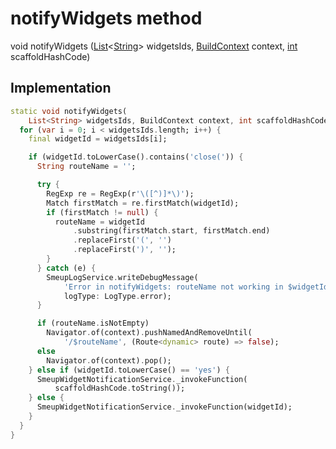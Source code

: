 


# notifyWidgets method








void notifyWidgets
([List](https://api.flutter.dev/flutter/dart-core/List-class.html)&lt;[String](https://api.flutter.dev/flutter/dart-core/String-class.html)> widgetsIds, [BuildContext](https://api.flutter.dev/flutter/widgets/BuildContext-class.html) context, [int](https://api.flutter.dev/flutter/dart-core/int-class.html) scaffoldHashCode)








## Implementation

```dart
static void notifyWidgets(
    List<String> widgetsIds, BuildContext context, int scaffoldHashCode) {
  for (var i = 0; i < widgetsIds.length; i++) {
    final widgetId = widgetsIds[i];

    if (widgetId.toLowerCase().contains('close(')) {
      String routeName = '';

      try {
        RegExp re = RegExp(r'\([^)]*\)');
        Match firstMatch = re.firstMatch(widgetId);
        if (firstMatch != null) {
          routeName = widgetId
              .substring(firstMatch.start, firstMatch.end)
              .replaceFirst('(', '')
              .replaceFirst(')', '');
        }
      } catch (e) {
        SmeupLogService.writeDebugMessage(
            'Error in notifyWidgets: routeName not working in $widgetId',
            logType: LogType.error);
      }

      if (routeName.isNotEmpty)
        Navigator.of(context).pushNamedAndRemoveUntil(
            '/$routeName', (Route<dynamic> route) => false);
      else
        Navigator.of(context).pop();
    } else if (widgetId.toLowerCase() == 'yes') {
      SmeupWidgetNotificationService._invokeFunction(
          scaffoldHashCode.toString());
    } else {
      SmeupWidgetNotificationService._invokeFunction(widgetId);
    }
  }
}
```







